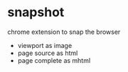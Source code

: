 # snapshot
chrome extension to snap the browser
- viewport as image
- page source as html
- page complete as mhtml
